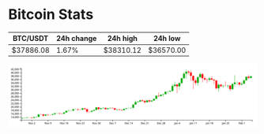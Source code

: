 # Bitcoin Stats

BTC/USDT|24h change|24h high|24h low|
|---|---|---|---|
|$37886.08|1.67%|$38310.12|$36570.00|

<img src="./chart.svg">
